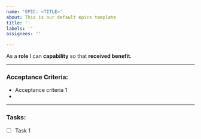 ```yaml
---
name: 'EPIC: <TITLE>'
about: This is our default epics template
title: ''
labels: ''
assignees: ''

---
```


As a **role** I can **capability** so that **received benefit**.

-----

### Acceptance Criteria:

- Acceptance criteria 1
- 
-----

### Tasks: 

- [ ] Task 1
